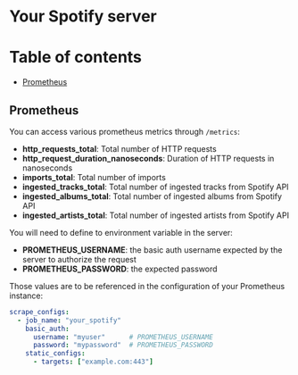 # Your Spotify server

# Table of contents

- [Prometheus](#prometheus)

## Prometheus

You can access various prometheus metrics through `/metrics`:

- **http_requests_total**: Total number of HTTP requests
- **http_request_duration_nanoseconds**: Duration of HTTP requests in nanoseconds
- **imports_total**: Total number of imports
- **ingested_tracks_total**: Total number of ingested tracks from Spotify API
- **ingested_albums_total**: Total number of ingested albums from Spotify API
- **ingested_artists_total**: Total number of ingested artists from Spotify API

You will need to define to environment variable in the server:

- **PROMETHEUS_USERNAME**: the basic auth username expected by the server to authorize the request
- **PROMETHEUS_PASSWORD**: the expected password

Those values are to be referenced in the configuration of your Prometheus instance:

```yml
scrape_configs:
  - job_name: "your_spotify"
    basic_auth:
      username: "myuser"      # PROMETHEUS_USERNAME
      password: "mypassword"  # PROMETHEUS_PASSWORD
    static_configs:
      - targets: ["example.com:443"]
```